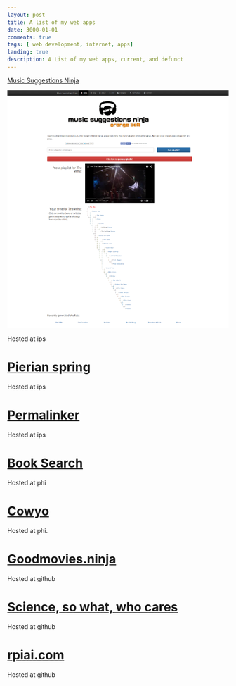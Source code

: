 ```yaml
---
layout: post
title: A list of my web apps
date: 3000-01-01
comments: true
tags: [ web development, internet, apps]
landing: true
description: A List of my web apps, current, and defunct
---
```


<a href="http://www.musicsuggestions.ninja/" class="website">Music Suggestions Ninja</a>

![Screenshot of Music Suggestions Ninja](/assets/images/screencapture-www-musicsuggestions-ninja-1443972446616.png)

Hosted at ips

# [Pierian spring](http://pierian.duckdns.org/)

Hosted at ips

# [Permalinker](http://permalinker.duckdns.org/)

Hosted at ips

# [Book Search](http://book.duckdns.org/)

Hosted at phi

# [Cowyo](http://cowyo.com/about)

Hosted at phi.

# [Goodmovies.ninja](http://goodmovies.ninja/)

Hosted at github

# [Science, so what, who cares](http://sciencesowhatwhocares.xyz/)

Hosted at github

# [rpiai.com](http://rpiai.com/)

Hosted at github



<style>
  .successPing {
    clear: left;
    border-radius: 25px;
    background: #8AC007;
    display:inline;
    padding: 2px;
  }
  .failPing {
    clear: left;
    border-radius: 25px;
    background: red;
    display:inline;
    padding: 2px;
  }
</style>
<script src="https://ajax.googleapis.com/ajax/libs/jquery/1.11.3/jquery.min.js"></script>
<script>
function isValidURL(url) {
    var encodedURL = encodeURIComponent(url);
    var isValid = false;
    $.ajax({
      url: "https://query.yahooapis.com/v1/public/yql?q=select%20*%20from%20html%20where%20url%3D%22" + encodedURL + "%22&format=json",
      type: "get",
      async: false,
      dataType: "json",
      success: function(data) {
        isValid = data.query.results != null;
      },
      error: function(){
        isValid = false;
      }
    });
    return isValid;
}



$( document ).ready(function() {
      setTimeout(function() {
  $( "a.website" ).each(function() {
    var ele = $( this );
      console.log(ele.attr('href'));
    if (isValidURL(ele.attr('href')) == true) {
      ele.toggleClass("successPing");
    } else {
      ele.toggleClass( "failPing" );
    }
  });
    }, 100);
});
</script>

